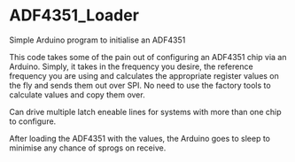 # ADF4351_Loader
Simple Arduino program to initialise an ADF4351

This code takes some of the pain out of configuring an ADF4351 chip via an Arduino.  Simply, it takes in the frequency you desire, the reference frequency you are using and calculates the appropriate register values on the fly and sends them out over SPI.  No need to use the factory tools to calculate values and copy them over.

Can drive multiple latch eneable lines for systems with more than one chip to configure.

After loading the ADF4351 with the values, the Arduino goes to sleep to minimise any chance of sprogs on receive.
